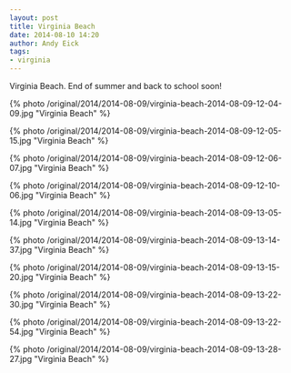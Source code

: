 ```yaml
---
layout: post
title: Virginia Beach
date: 2014-08-10 14:20
author: Andy Eick
tags: 
- virginia
---
```

Virginia Beach.  End of summer and back to school soon!

{% photo /original/2014/2014-08-09/virginia-beach-2014-08-09-12-04-09.jpg "Virginia Beach" %}

{% photo /original/2014/2014-08-09/virginia-beach-2014-08-09-12-05-15.jpg "Virginia Beach" %}

{% photo /original/2014/2014-08-09/virginia-beach-2014-08-09-12-06-07.jpg "Virginia Beach" %}

{% photo /original/2014/2014-08-09/virginia-beach-2014-08-09-12-10-06.jpg "Virginia Beach" %}

{% photo /original/2014/2014-08-09/virginia-beach-2014-08-09-13-05-14.jpg "Virginia Beach" %}

{% photo /original/2014/2014-08-09/virginia-beach-2014-08-09-13-14-37.jpg "Virginia Beach" %}

{% photo /original/2014/2014-08-09/virginia-beach-2014-08-09-13-15-20.jpg "Virginia Beach" %}

{% photo /original/2014/2014-08-09/virginia-beach-2014-08-09-13-22-30.jpg "Virginia Beach" %}

{% photo /original/2014/2014-08-09/virginia-beach-2014-08-09-13-22-54.jpg "Virginia Beach" %}

{% photo /original/2014/2014-08-09/virginia-beach-2014-08-09-13-28-27.jpg "Virginia Beach" %}
